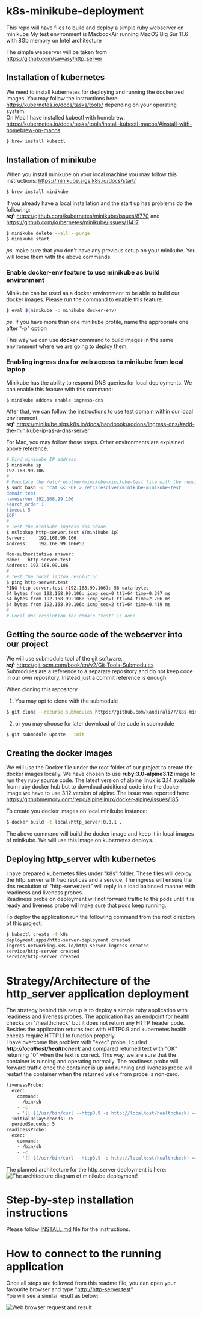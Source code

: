 # k8s-minikube-deployment
This repo will have files to build and deploy a simple ruby webserver on minikube
My test environment is MacbookAir running MacOS Big Sur 11.6 with 8Gb memory on Intel architecture

The simple webserver will be taken from https://github.com/sawasy/http_server

## Installation of kubernetes
We need to install kubernetes for deploying and running the dockerized images. You may follow the instructions here:
https://kubernetes.io/docs/tasks/tools/ depending on your operating system.  
On Mac I have installed kubectl with homebrew: https://kubernetes.io/docs/tasks/tools/install-kubectl-macos/#install-with-homebrew-on-macos  
```bash
$ brew install kubectl
```

## Installation of minikube
When you install minikube on your local machine you may follow this instructions: https://minikube.sigs.k8s.io/docs/start/
```bash
$ brew install minikube
```

If you already have a local installation and the start up has problems do the following:  
***ref***: https://github.com/kubernetes/minikube/issues/8770 and https://github.com/kubernetes/minikube/issues/11417
```bash
$ minikube delete --all --purge
$ minikube start
```
*ps.* make sure that you don't have any previous setup on your minikube. You will loose them with the above commands.

### Enable docker-env feature to use minikube as build environment
Minikube can be used as a docker environment to be able to build our docker images. Please run the command to enable this feature.
```bash
$ eval $(minikube -p minikube docker-env)
```
*ps.* if you have more than one minikube profile, name the appropriate one after "-p" option  

This way we can use **docker** command to build images in the same environment where we are going to deploy them.

### Enabling ingress dns for web access to minikube from local laptop
Minikube has the ability to respond DNS queries for local deployments. We can enable this feature with this command:
```bash
$ minikube addons enable ingress-dns
```

After that, we can follow the instructions to use test domain within our local environment.  
***ref***: https://minikube.sigs.k8s.io/docs/handbook/addons/ingress-dns/#add-the-minikube-ip-as-a-dns-server

For Mac, you may follow these steps. Other environments are explained above reference.

```bash
# Find minikube IP address
$ minikube ip
192.168.99.106
#
# Populate the /etc/resolver/minikube-minikube-test file with the required information. Change the minikube IP to your deployment.
$ sudo bash -c 'cat << EOF > /etc/resolver/minikube-minikube-test
domain test
nameserver 192.168.99.106
search_order 1
timeout 5
EOF'
#
# Test the minikube ingress dns addon
$ nslookup http-server.test $(minikube ip)
Server:		192.168.99.106
Address:	192.168.99.106#53

Non-authoritative answer:
Name:	http-server.test
Address: 192.168.99.106
#
# Test the local laptop resolution
$ ping http-server.test
PING http-server.test (192.168.99.106): 56 data bytes
64 bytes from 192.168.99.106: icmp_seq=0 ttl=64 time=0.397 ms
64 bytes from 192.168.99.106: icmp_seq=1 ttl=64 time=2.706 ms
64 bytes from 192.168.99.106: icmp_seq=2 ttl=64 time=0.419 ms
#
# Local dns resolution for domain "test" is done
```

## Getting the source code of the webserver into our project
We will use submodule tool of the git software.  
***ref***: https://git-scm.com/book/en/v2/Git-Tools-Submodules  
Submodules are a reference to a separate repository and do not keep code in our own repository. Instead just a commit
reference is enough.

When cloning this repository
1. You may opt to clone with the submodule
```bash
$ git clone --recurse-submodules https://github.com/kandirali77/k8s-minikube-deployment.git
```
2. or you may choose for later download of the code in submodule
```bash
$ git submodule update --init
```

## Creating the docker images

We will use the Docker file under the root folder of our project to create the docker images locally.
We have chosen to use **ruby:3.0-alpine3.12** image to run they ruby source code. The latest version of
alpine linux is 3.14 available from ruby docker hub but to download additional code into the docker image
we have to use 3.12 version of alpine. The issue was reported here: https://githubmemory.com/repo/alpinelinux/docker-alpine/issues/185

To create you docker images on local minikube instance:
```bash
$ docker build -t local/http_server:0.0.1 .
```
The above command will build the docker image and keep it in local images of minikube. We will use this image on kubernetes deploys.

## Deploying http_server with kubernetes
I have prepared kubernetes files under "k8s" folder. These files will deploy the http_server with two replicas and a service. The ingress will ensure the dns resolution of "http-server.test" will reply in a load balanced manner with readiness and liveness probes.   
Readiness probe on deployment will not forward traffic to the pods until it is ready and liveness probe will make sure that pods keep running.

To deploy the application run the following command from the root directory of this project:

```bash
$ kubectl create -f k8s
deployment.apps/http-server-deployment created
ingress.networking.k8s.io/http-server-ingress created
service/http-server created
service/http-server created
```

# Strategy/Architecture of the http_server application deployment
The strategy behind this setup is to deploy a simple ruby application with readiness and liveness probes. The application has an endpoint for health checks on "/healthcheck" but it does not return any HTTP header code. Besides the application returns text with HTTP0.9 and kubernetes health checks require HTTP1.1 to function properly.  
I have overcome this problem with "exec" probe. I curled ***http://localhost/healthcheck*** and compared returned text with "OK" returning "0" when the text is correct. This way, we are sure that the container is running and operating normally. The readiness probe will forward traffic once the container is up and running and liveness probe will restart the container when the returned value from probe is non-zero.
```bash
livenessProbe:
  exec:
    command:
    - /bin/sh
    - -c
    - '[[ $(/usr/bin/curl --http0.9 -s http://localhost/healthcheck) == "OK" ]]'
  initialDelaySeconds: 15
  periodSeconds: 5
readinessProbe:
  exec:
    command:
    - /bin/sh
    - -c
    - '[[ $(/usr/bin/curl --http0.9 -s http://localhost/healthcheck) == "OK" ]]'
```

The planned architecture for the http_server deployment is here:  
![The architecture diagram of minikube deployment!](/k8s-minikube-http_server.png "Architecture diagram of minikube deployment")

# Step-by-step installation instructions
Please follow [INSTALL.md](INSTALL.md) file for the instructions. 

# How to connect to the running application
Once all steps are followed from this readme file, you can open your favourite browser and type "http://http-server.test"  
You will see a similar result as below:  

![Web browser request and result](/firefox-web-response.png "Web browser request and result")
